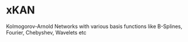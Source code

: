 # xKAN
Kolmogorov-Arnold Networks with various basis functions like B-Splines, Fourier, Chebyshev, Wavelets etc
